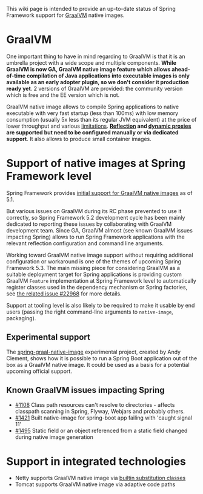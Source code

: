 This wiki page is intended to provide an up-to-date status of Spring Framework support for [GraalVM](https://www.graalvm.org/) native images.

# GraalVM

One important thing to have in mind regarding to GraalVM is that it is an umbrella project with a wide scope and multiple components. **While GraalVM is now GA, GraalVM native image feature which allows ahead-of-time compilation of Java applications into executable images is only available as an early adopter plugin, so we don't consider it production ready yet**. 2 versions of GraalVM are provided: the community version which is free and the EE version which is not.

GraalVM native image allows to compile Spring applications to native executable with very fast startup (less than 100ms) with low memory consumption (usually 5x less than its regular JVM equivalent) at the price of lower throughput and various [limitations](https://github.com/oracle/graal/blob/master/substratevm/LIMITATIONS.md). **[Reflection](https://github.com/oracle/graal/blob/master/substratevm/LIMITATIONS.md#reflection) and [dynamic proxies](https://github.com/oracle/graal/blob/master/substratevm/LIMITATIONS.md#dynamic-proxy) are supported but need to be configured manually or via dedicated support**. It also allows to produce small container images.

# Support of native images at Spring Framework level

Spring Framework provides [initial support for GraalVM native images](https://github.com/spring-projects/spring-framework/issues/21529) as of 5.1.

But various issues on GraalVM during its RC phase prevented to use it correctly, so Spring Framework 5.2 development cycle has been mainly dedicated to reporting these issues by collaborating with GraalVM development team. Since GA, GraalVM almost (see known GraalVM issues impacting Spring) allows to run Spring Framework applications with the relevant reflection configuration and command line arguments.

Working toward GraalVM native image support without requiring additional configuration or workaround is one of the themes of upcoming Spring Framework 5.3. The main missing piece for considering GraalVM as a suitable deployment target for Spring applications is providing custom GraalVM `Feature` implementation at Spring Framework level to automatically register classes used in the dependency mechanism or Spring factories, see [the related issue #22968](https://github.com/spring-projects/spring-framework/issues/22968) for more details.

Support at tooling level is also likely to be required to make it usable by end users (passing the right command-line arguments to `native-image`, packaging).

## Experimental support

The [spring-graal-native-image](https://github.com/spring-projects-experimental/spring-graal-native-image) experimental project, created by Andy Clement, shows how it is possible to run a Spring Boot application out of the box as a GraalVM native image. It could be used as a basis for a potential upcoming official support.

## Known GraalVM issues impacting Spring

 * [#1108](https://github.com/oracle/graal/issues/1108) Class path resources can't resolve to directories - affects classpath scanning in Spring, Flyway, Webjars and probably others.
 * [#1421](https://github.com/oracle/graal/issues/1421) Built native-image for spring-boot app failing with 'caught signal 11'
 * [#1495](https://github.com/oracle/graal/issues/1495)  Static field or an object referenced from a static field changed during native image generation

# Support in integrated technologies

 * Netty supports GraalVM native image via [builtin substitution classes](https://github.com/netty/netty/issues/8959)
 * Tomcat supports GraalVM native image via adaptive code paths
